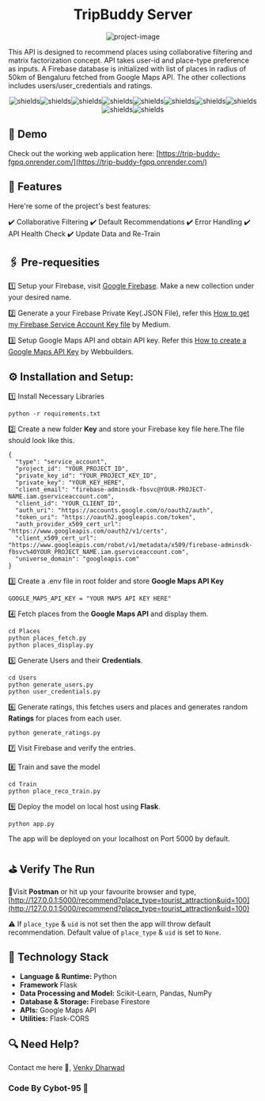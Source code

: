 <h1 align="center" id="title">TripBuddy Server</h1>

<p align="center"><img src="https://socialify.git.ci/cybot-95/Trip_Buddy_Server_Repo/image?language=1&amp;name=1&amp;owner=1&amp;pattern=Formal+Invitation&amp;theme=Light" alt="project-image"></p>

<p id="description">This API is designed to recommend places using collaborative filtering and matrix factorization concept. API takes user-id and place-type preference as inputs. A Firebase database is initialized with list of places in radius of 50km of Bengaluru fetched from Google Maps API. The other collections includes users/user_credentials and ratings.</p>

<p align="center"><img src="https://img.shields.io/badge/firebase-a08021?style=for-the-badge&amp;logo=firebase&amp;logoColor=ffcd34" alt="shields"><img src="https://img.shields.io/badge/flask-%23000.svg?style=for-the-badge&amp;logo=flask&amp;logoColor=white" alt="shields"><img src="https://img.shields.io/badge/Render-%46E3B7.svg?style=for-the-badge&amp;logo=render&amp;logoColor=white" alt="shields"><img src="https://img.shields.io/badge/Visual%20Studio%20Code-0078d7.svg?style=for-the-badge&amp;logo=visual-studio-code&amp;logoColor=white" alt="shields"><img src="https://img.shields.io/badge/python-3670A0?style=for-the-badge&amp;logo=python&amp;logoColor=ffdd54" alt="shields"><img src="https://img.shields.io/badge/numpy-%23013243.svg?style=for-the-badge&amp;logo=numpy&amp;logoColor=white" alt="shields"><img src="https://img.shields.io/badge/pandas-%23150458.svg?style=for-the-badge&amp;logo=pandas&amp;logoColor=white" alt="shields"><img src="https://img.shields.io/badge/scikit--learn-%23F7931E.svg?style=for-the-badge&amp;logo=scikit-learn&amp;logoColor=white" alt="shields"><img src="https://img.shields.io/badge/git-%23F05033.svg?style=for-the-badge&amp;logo=git&amp;logoColor=white" alt="shields"><img src="https://img.shields.io/badge/github-%23121011.svg?style=for-the-badge&amp;logo=github&amp;logoColor=white" alt="shields"></p>

<h2>🚀 Demo</h2>

Check out the working web application here: [https://trip-buddy-fgpq.onrender.com/](https://trip-buddy-fgpq.onrender.com/)

  
  
<h2>🌟 Features</h2>

Here're some of the project's best features:

✔️   Collaborative Filtering
✔️   Default Recommendations
✔️   Error Handling
✔️   API Health Check
✔️   Update Data and Re-Train

<h2>🖇️ Pre-requesities </h2>

1️⃣ Setup your Firebase, visit [Google Firebase](https://console.firebase.google.com/). Make a new collection under your desired name.

2️⃣ Generate a your Firebase Private Key(.JSON File), refer this [How to get my Firebase Service Account Key file](https://clemfournier.medium.com/how-to-get-my-firebase-service-account-key-file-f0ec97a21620) by Medium.

3️⃣ Setup Google Maps API and obtain API key. Refer this [How to create a Google Maps API Key](https://webbuildersgroup.com/blog/how-to-create-a-google-maps-api-key) by Webbuilders.


<h2>⚙️ Installation and Setup:</h2>

<p>1️⃣ Install Necessary Libraries</p>

```
python -r requirements.txt
```

<p>2️⃣ Create a new folder <b>Key</b> and store your Firebase key file here.The file should look like this.</p>

```
{
  "type": "service_account",
  "project_id": "YOUR_PROJECT_ID",
  "private_key_id": "YOUR_PROJECT_KEY_ID",
  "private_key": "YOUR_KEY_HERE",
  "client_email": "firebase-adminsdk-fbsvc@YOUR-PROJECT-NAME.iam.gserviceaccount.com",
  "client_id": "YOUR_CLIENT_ID",
  "auth_uri": "https://accounts.google.com/o/oauth2/auth",
  "token_uri": "https://oauth2.googleapis.com/token",
  "auth_provider_x509_cert_url": "https://www.googleapis.com/oauth2/v1/certs",
  "client_x509_cert_url": "https://www.googleapis.com/robot/v1/metadata/x509/firebase-adminsdk-fbsvc%40YOUR_PROJECT_NAME.iam.gserviceaccount.com",
  "universe_domain": "googleapis.com"
}
```

<p>3️⃣ Create a .env file in root folder and store <b>Google Maps API Key</b></p>

```
GOOGLE_MAPS_API_KEY = "YOUR MAPS API KEY HERE"
```

<p>4️⃣ Fetch places from the <b>Google Maps API</b> and display them.</p>

```
cd Places
python places_fetch.py
python places_display.py
```
<p>5️⃣ Generate </b>Users and their <b>Credentials</b>.</p>

```
cd Users
python generate_users.py
python user_credentials.py
```

<p>6️⃣ Generate ratings, this fetches users and places and generates random <b>Ratings</b> for places from each user.</p>

```
python generate_ratings.py
```

<p>7️⃣ Visit Firebase and verify the entries.</p>

<p>8️⃣ Train and save the model</p>

```
cd Train
python place_reco_train.py
```

<p>9️⃣ Deploy the model on local host using <b>Flask</b>.</p>

```
python app.py
```
The app will be deployed on your localhost on Port 5000 by default.


<h2>⛳ Verify The Run</h2>  

🔹Visit <b>Postman</b> or hit up your favourite browser and type,
[http://127.0.0.1:5000/recommend?place_type=tourist_attraction&uid=100](http://127.0.0.1:5000/recommend?place_type=tourist_attraction&uid=100)

⚠️ If ```place_type``` &  ```uid``` is not set then the app will throw default recommendation. Default value of ```place_type``` & ```uid``` is set to ```None```.  

<h2> <b> 📁 Technology Stack </b> </h2>

*   <b>Language & Runtime:</b> Python
*   <b>Framework</b> Flask
*   <b>Data Processing and Model:</b> Scikit-Learn, Pandas, NumPy
*   <b>Database & Storage:</b> Firebase Firestore
*   <b>APIs:</b> Google Maps API
*   <b>Utilities:</b> Flask-CORS

<h2>🔍 Need Help?</h2>

Contact me here 📧, [Venky Dharwad](mailto:venkyndharwad95@gmail.com?subject=[GitHub%20Trip%20Buddy]%20Source%20Han%20Sans) 

<h3>Code By Cybot-95 🤖</h3>
